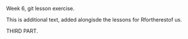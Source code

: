 Week 6, git lesson exercise.

This is additional text, added alongisde the lessons for Rfortherestof us.

THIRD PART. 